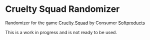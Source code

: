# Cruelty Squad Randomizer
Randomizer for the game [Cruelty Squad](https://store.steampowered.com/app/1388770/Cruelty_Squad/) by Consumer [Softproducts](https://csoftproducts.life/)

This is a work in progress and is not ready to be used.
